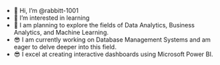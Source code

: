 - 👋 Hi, I’m @rabbitt-1001
- 👀 I’m interested in learning 
- 🌱 I am planning to explore the fields of Data Analytics, Business Analytics, and Machine Learning.
- 😎 I am currently working on Database Management Systems and am eager to delve deeper into this field.
- 😎 I excel at creating interactive dashboards using Microsoft Power BI.
  

<!---
rabbitt-1001/rabbitt-1001 is a ✨ special ✨ repository because its `README.md` (this file) appears on your GitHub profile.
You can click the Preview link to take a look at your changes.
--->
